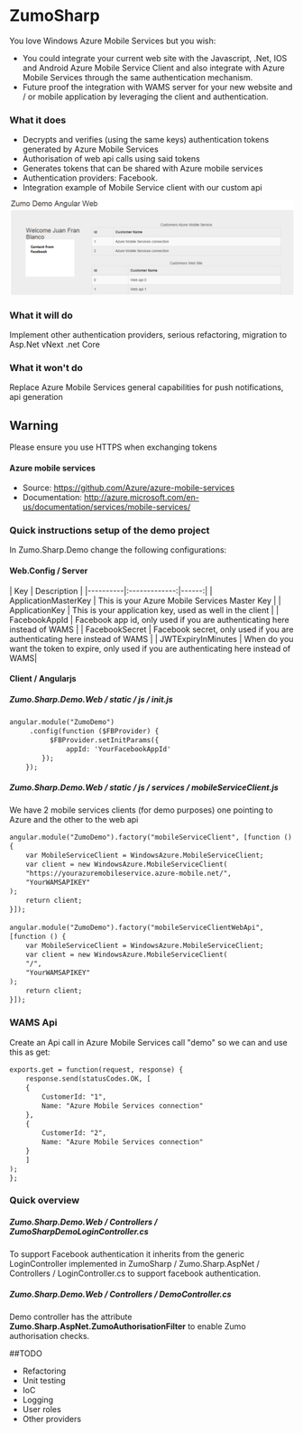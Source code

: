 ZumoSharp
=========
You love Windows Azure Mobile Services but you wish:
* You could integrate your current web site with the Javascript, .Net, IOS and Android Azure Mobile Service Client and also integrate with Azure Mobile Services through the same authentication mechanism.
* Future proof the integration with WAMS server for your new website and / or mobile application by leveraging the client and authentication.

### What it does

* Decrypts and verifies (using the same keys) authentication tokens generated by Azure Mobile Services
* Authorisation of web api calls using said tokens
* Generates tokens that can be shared with Azure mobile services
* Authentication providers: Facebook.
* Integration example of Mobile Service client with our custom api

![Demo Example](https://raw.githubusercontent.com/juanfranblanco/ZumoSharp/master/Zumo.Sharp.Demo.Web/ZumoSharpDemo.png)

### What it will do
Implement other authentication providers, serious refactoring, migration to Asp.Net vNext .net Core

### What it won't do
Replace Azure  Mobile Services general capabilities for push notifications, api generation

## Warning
Please ensure you use HTTPS when exchanging tokens 

#### Azure mobile services
 + Source: https://github.com/Azure/azure-mobile-services
 + Documentation: http://azure.microsoft.com/en-us/documentation/services/mobile-services/

### Quick instructions setup of the demo project

In Zumo.Sharp.Demo  change the following configurations:

#### Web.Config / Server
| Key   |      Description     |
|----------|:-------------:|------:|
| ApplicationMasterKey |  This is your Azure Mobile Services Master Key |
| ApplicationKey |    This is your application key, used as well in the client   |
| FacebookAppId | Facebook app id, only used if you are authenticating here instead of WAMS |
| FacebookSecret | Facebook secret, only used if you are authenticating here instead of WAMS |
| JWTExpiryInMinutes | When do you want the token to expire,  only used if you are authenticating here instead of WAMS|

#### Client / Angularjs
#####  Zumo.Sharp.Demo.Web / static / js / init.js 
```
angular.module("ZumoDemo") 
     .config(function ($FBProvider) { 
          $FBProvider.setInitParams({ 
              appId: 'YourFacebookAppId' 
        }); 
    });  

```
##### Zumo.Sharp.Demo.Web / static / js / services / mobileServiceClient.js 
We have 2 mobile services clients (for demo purposes) one pointing to Azure and the other to the web api

```
angular.module("ZumoDemo").factory("mobileServiceClient", [function () {
    var MobileServiceClient = WindowsAzure.MobileServiceClient;
    var client = new WindowsAzure.MobileServiceClient(
    "https://yourazuremobileservice.azure-mobile.net/",
    "YourWAMSAPIKEY"
);
    return client;
}]);

angular.module("ZumoDemo").factory("mobileServiceClientWebApi", [function () {
	var MobileServiceClient = WindowsAzure.MobileServiceClient;
	var client = new WindowsAzure.MobileServiceClient(
    "/",
    "YourWAMSAPIKEY"
);
	return client;
}]);
```
### WAMS Api
Create an Api call in Azure Mobile Services call "demo" so we can and use this as get:
```
exports.get = function(request, response) {
    response.send(statusCodes.OK, [
	{
		CustomerId: "1",
		Name: "Azure Mobile Services connection"
	},
    {
		CustomerId: "2",
		Name: "Azure Mobile Services connection"
	}
    ]
);
};
```
### Quick overview
##### Zumo.Sharp.Demo.Web / Controllers / ZumoSharpDemoLoginController.cs 

To support Facebook authentication it inherits from the generic LoginController implemented in ZumoSharp / Zumo.Sharp.AspNet / Controllers / LoginController.cs to support facebook authentication.

#####  Zumo.Sharp.Demo.Web / Controllers / DemoController.cs 
Demo controller has the attribute **Zumo.Sharp.AspNet.ZumoAuthorisationFilter** to enable Zumo authorisation checks.
 
##TODO
* Refactoring
* Unit testing 
* IoC
* Logging
* User roles
* Other providers
